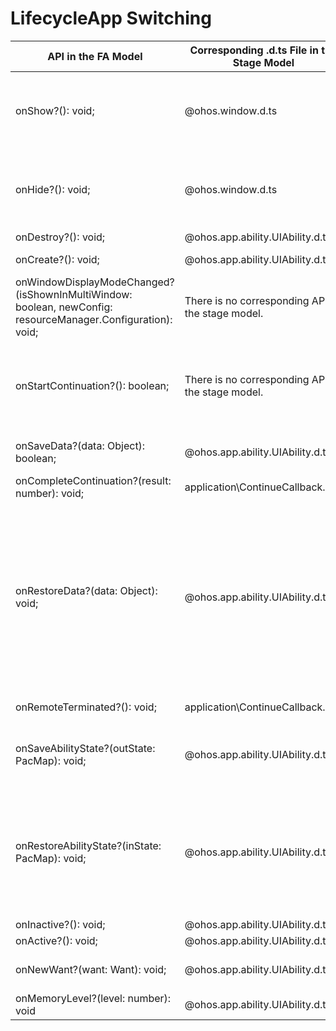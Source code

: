 # LifecycleApp Switching


| API in the FA Model| Corresponding .d.ts File in the Stage Model| Corresponding API in the Stage Model|
| -------- | -------- | -------- |
| onShow?(): void; | \@ohos.window.d.ts | [on(eventType: 'windowStageEvent', callback: Callback&lt;WindowStageEventType&gt;): void;](../reference/apis/js-apis-window.md#onwindowstageevent9)<br>Listens for the switching to the [foreground](../reference/apis/js-apis-window.md#windowstageeventtype9).|
| onHide?(): void; | \@ohos.window.d.ts | [on(eventType: 'windowStageEvent', callback: Callback&lt;WindowStageEventType&gt;): void;](../reference/apis/js-apis-window.md#onwindowstageevent9)<br>Listens for the switching to the [background](../reference/apis/js-apis-window.md#windowstageeventtype9).|
| onDestroy?(): void; | \@ohos.app.ability.UIAbility.d.ts | [onDestroy(): void;](../reference/apis/js-apis-app-ability-uiAbility.md#uiabilityondestroy) |
| onCreate?(): void; | \@ohos.app.ability.UIAbility.d.ts | [onCreate(want: Want, launchParam: AbilityConstant.LaunchParam): void;](../reference/apis/js-apis-app-ability-uiAbility.md#uiabilityoncreate) |
| onWindowDisplayModeChanged?(isShownInMultiWindow: boolean, newConfig: resourceManager.Configuration): void; | There is no corresponding API in the stage model.| No corresponding API is provided.|
| onStartContinuation?(): boolean; | There is no corresponding API in the stage model.| In the stage model, an application does not need to detect whether the continuation is successful (detected when the application initiates the continuation request). Therefore, the **onStartContinuation()** callback is deprecated.|
| onSaveData?(data: Object): boolean; | \@ohos.app.ability.UIAbility.d.ts | [onContinue(wantParam: Record&lt;string, Object&gt;): AbilityConstant.OnContinueResult;](../reference/apis/js-apis-app-ability-uiAbility.md#uiabilityoncontinue) |
| onCompleteContinuation?(result: number): void; | application\ContinueCallback.d.ts | [onContinueDone(result: number): void;](../reference/apis/js-apis-inner-application-continueCallback.md#continuecallbackoncontinuedone) |
| onRestoreData?(data: Object): void; | \@ohos.app.ability.UIAbility.d.ts | [onCreate(want: Want, launchParam: AbilityConstant.LaunchParam): void;](../reference/apis/js-apis-app-ability-uiAbility.md#uiabilityoncreate)<br>[onNewWant(want: Want, launchParam: AbilityConstant.LaunchParam): void;](../reference/apis/js-apis-app-ability-uiAbility.md#uiabilityonnewwant)<br>In multiton or singleton mode, the target ability completes data restoration in the **onCreate()** callback. In the callback, **launchParam.launchReason** is used to determine whether it is a continuation-based launch scenario. If it is, the data saved before continuation can be obtained from the **want** parameter.|
| onRemoteTerminated?(): void; | application\ContinueCallback.d.ts | [onContinueDone(result: number): void;](../reference/apis/js-apis-inner-application-continueCallback.md#continuecallbackoncontinuedone) |
| onSaveAbilityState?(outState: PacMap): void; | \@ohos.app.ability.UIAbility.d.ts | [onSaveState(reason: AbilityConstant.StateType, wantParam : Record&lt;string, Object&gt;): AbilityConstant.OnSaveResult;](../reference/apis/js-apis-app-ability-uiAbility.md#uiabilityonsavestate) |
| onRestoreAbilityState?(inState: PacMap): void; | \@ohos.app.ability.UIAbility.d.ts | [onCreate(want: Want, launchParam: AbilityConstant.LaunchParam): void;](../reference/apis/js-apis-app-ability-uiAbility.md#uiabilityoncreate)<br>After an application is restarted, the **onCreate()** callback is triggered. In the callback, **launchParam.launchReason** is used to determine whether it is a self-recovery scenario. If it is, the data saved before the restart can be obtained from the **want** parameter.|
| onInactive?(): void; | \@ohos.app.ability.UIAbility.d.ts | [onBackground(): void;](../reference/apis/js-apis-app-ability-uiAbility.md#uiabilityonbackground) |
| onActive?(): void; | \@ohos.app.ability.UIAbility.d.ts | [onForeground(): void;](../reference/apis/js-apis-app-ability-uiAbility.md#uiabilityonforeground) |
| onNewWant?(want: Want): void; | \@ohos.app.ability.UIAbility.d.ts | [onNewWant(want: Want, launchParam: AbilityConstant.LaunchParam): void;](../reference/apis/js-apis-app-ability-uiAbility.md#uiabilityonnewwant) |
| onMemoryLevel?(level: number): void | \@ohos.app.ability.UIAbility.d.ts | [onMemoryLevel(level: AbilityConstant.MemoryLevel): void;](../reference/apis/js-apis-app-ability-ability.md#abilityonmemorylevel) |
